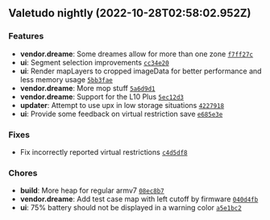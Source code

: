 ## Valetudo nightly (2022-10-28T02:58:02.952Z)

### Features

- **vendor.dreame**: Some dreames allow for more than one zone [`f7ff27c`](https://github.com/Hypfer/Valetudo/commit/f7ff27ca9d7bb4db02792894037c2455bacb6018)
- **ui**: Segment selection improvements [`cc34e20`](https://github.com/Hypfer/Valetudo/commit/cc34e2025c28b4e21167e90cb5953aa86eada755)
- **ui**: Render mapLayers to cropped imageData for better performance and less memory usage [`5bb3fae`](https://github.com/Hypfer/Valetudo/commit/5bb3fae055d9878f05a162cc41485b72458d5040)
- **vendor.dreame**: More mop stuff [`5a6d9d1`](https://github.com/Hypfer/Valetudo/commit/5a6d9d15dba3472a568812968b475ddbd0e17800)
- **vendor.dreame**: Support for the L10 Plus [`5ec12d3`](https://github.com/Hypfer/Valetudo/commit/5ec12d373c55672909cafb3c3be41b8ce95cbc14)
- **updater**: Attempt to use upx in low storage situations [`4227918`](https://github.com/Hypfer/Valetudo/commit/42279189051c196b827dc8dbb63339d219baa784)
- **ui**: Provide some feedback on virtual restriction save [`e685e3e`](https://github.com/Hypfer/Valetudo/commit/e685e3e54857215acb95216999b928d72d61185e)

### Fixes

- Fix incorrectly reported virtual restrictions [`c4d5df8`](https://github.com/Hypfer/Valetudo/commit/c4d5df8f78421d7254dd0a55ea610825552612e8)

### Chores

- **build**: More heap for regular armv7 [`08ec8b7`](https://github.com/Hypfer/Valetudo/commit/08ec8b7c6444ffbfab7f73514259c19200f9e959)
- **vendor.dreame**: Add test case map with left cutoff by firmware [`040d4fb`](https://github.com/Hypfer/Valetudo/commit/040d4fb2a616c36e572aaf536c1f2cc419a0d705)
- **ui**: 75% battery should not be displayed in a warning color [`a5e1bc2`](https://github.com/Hypfer/Valetudo/commit/a5e1bc2541c2ca268b6de25b9d7790f01314b8d6)
